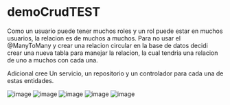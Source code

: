 # demoCrudTEST

Como un usuario puede tener muchos roles y un rol puede estar en muchos usuarios, la relacion es de muchos a muchos. 
Para no usar el @ManyToMany y crear una relacion circular en la base de datos decidi crear una nueva tabla para manejar la relacion, la cual tendria 
una relacion de uno a muchos con cada una.

Adicional cree Un servicio, un repositorio y un controlador para cada una de estas entidades.

![image](https://user-images.githubusercontent.com/51338140/165652768-a82c3410-da03-4d15-b018-a0d429dc9ead.png)
![image](https://user-images.githubusercontent.com/51338140/165652801-d1513202-456f-41dc-b56e-2dd9b93fe44b.png)
![image](https://user-images.githubusercontent.com/51338140/165652877-901e0a68-2266-4746-8325-c0cc01291fa7.png)
![image](https://user-images.githubusercontent.com/51338140/165652932-388cae3e-a193-4e4b-a9ff-685f68b55b44.png)
![image](https://user-images.githubusercontent.com/51338140/165652946-5a0b1aa6-29e0-45be-b38d-4b3c33e7e832.png)

